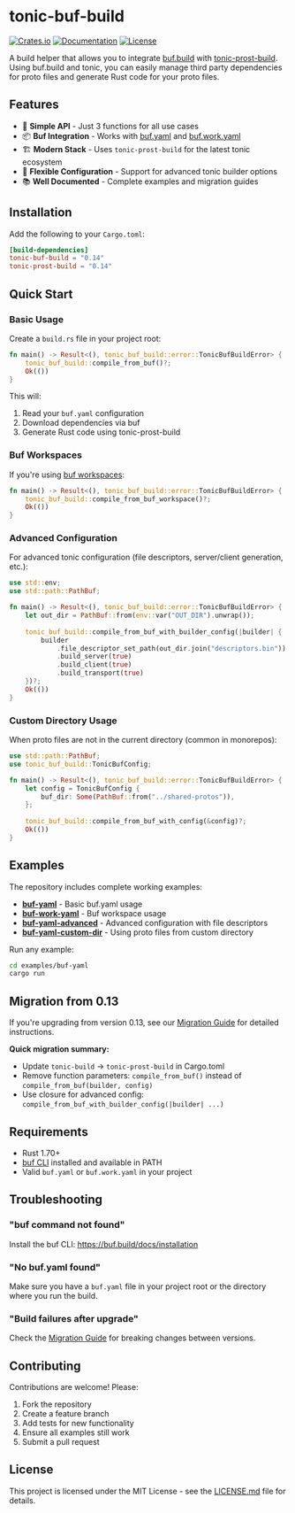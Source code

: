 # tonic-buf-build

[![Crates.io](https://img.shields.io/crates/v/tonic-buf-build.svg)](https://crates.io/crates/tonic-buf-build)
[![Documentation](https://docs.rs/tonic-buf-build/badge.svg)](https://docs.rs/tonic-buf-build)
[![License](https://img.shields.io/crates/l/tonic-buf-build.svg)](./LICENSE.md)

A build helper that allows you to integrate [buf.build](https://buf.build) with [tonic-prost-build](https://github.com/hyperium/tonic).
Using buf.build and tonic, you can easily manage third party dependencies for proto files and generate Rust code for your proto files.

## Features

- 🚀 **Simple API** - Just 3 functions for all use cases
- 📦 **Buf Integration** - Works with [buf.yaml](https://buf.build/docs/configuration/v1/buf-yaml) and [buf.work.yaml](https://buf.build/docs/configuration/v1/buf-work-yaml)
- 🏗️ **Modern Stack** - Uses `tonic-prost-build` for the latest tonic ecosystem
- 🔧 **Flexible Configuration** - Support for advanced tonic builder options
- 📚 **Well Documented** - Complete examples and migration guides

## Installation

Add the following to your `Cargo.toml`:

```toml
[build-dependencies]
tonic-buf-build = "0.14"
tonic-prost-build = "0.14"
```

## Quick Start

### Basic Usage

Create a `build.rs` file in your project root:

```rust
fn main() -> Result<(), tonic_buf_build::error::TonicBufBuildError> {
    tonic_buf_build::compile_from_buf()?;
    Ok(())
}
```

This will:

1. Read your `buf.yaml` configuration
2. Download dependencies via buf
3. Generate Rust code using tonic-prost-build

### Buf Workspaces

If you're using [buf workspaces](https://buf.build/docs/configuration/v1/buf-work-yaml):

```rust
fn main() -> Result<(), tonic_buf_build::error::TonicBufBuildError> {
    tonic_buf_build::compile_from_buf_workspace()?;
    Ok(())
}
```

### Advanced Configuration

For advanced tonic configuration (file descriptors, server/client generation, etc.):

```rust
use std::env;
use std::path::PathBuf;

fn main() -> Result<(), tonic_buf_build::error::TonicBufBuildError> {
    let out_dir = PathBuf::from(env::var("OUT_DIR").unwrap());
    
    tonic_buf_build::compile_from_buf_with_builder_config(|builder| {
        builder
            .file_descriptor_set_path(out_dir.join("descriptors.bin"))
            .build_server(true)
            .build_client(true)
            .build_transport(true)
    })?;
    Ok(())
}
```

### Custom Directory Usage

When proto files are not in the current directory (common in monorepos):

```rust
use std::path::PathBuf;
use tonic_buf_build::TonicBufConfig;

fn main() -> Result<(), tonic_buf_build::error::TonicBufBuildError> {
    let config = TonicBufConfig {
        buf_dir: Some(PathBuf::from("../shared-protos")),
    };
    
    tonic_buf_build::compile_from_buf_with_config(&config)?;
    Ok(())
}
```

## Examples

The repository includes complete working examples:

- **[buf-yaml](./examples/buf-yaml/)** - Basic buf.yaml usage
- **[buf-work-yaml](./examples/buf-work-yaml/)** - Buf workspace usage
- **[buf-yaml-advanced](./examples/buf-yaml-advanced/)** - Advanced configuration with file descriptors
- **[buf-yaml-custom-dir](./examples/buf-yaml-custom-dir/)** - Using proto files from custom directory

Run any example:

```bash
cd examples/buf-yaml
cargo run
```

## Migration from 0.13

If you're upgrading from version 0.13, see our [Migration Guide](./MIGRATION_0.13-0.14.md) for detailed instructions.

**Quick migration summary:**

- Update `tonic-build` → `tonic-prost-build` in Cargo.toml
- Remove function parameters: `compile_from_buf()` instead of `compile_from_buf(builder, config)`
- Use closure for advanced config: `compile_from_buf_with_builder_config(|builder| ...)`

## Requirements

- Rust 1.70+
- [buf CLI](https://buf.build/docs/installation) installed and available in PATH
- Valid `buf.yaml` or `buf.work.yaml` in your project

## Troubleshooting

### "buf command not found"

Install the buf CLI: <https://buf.build/docs/installation>

### "No buf.yaml found"

Make sure you have a `buf.yaml` file in your project root or the directory where you run the build.

### "Build failures after upgrade"

Check the [Migration Guide](./MIGRATION_0.13-0.14.md) for breaking changes between versions.

## Contributing

Contributions are welcome! Please:

1. Fork the repository
2. Create a feature branch
3. Add tests for new functionality
4. Ensure all examples still work
5. Submit a pull request

## License

This project is licensed under the MIT License - see the [LICENSE.md](LICENSE.md) file for details.
